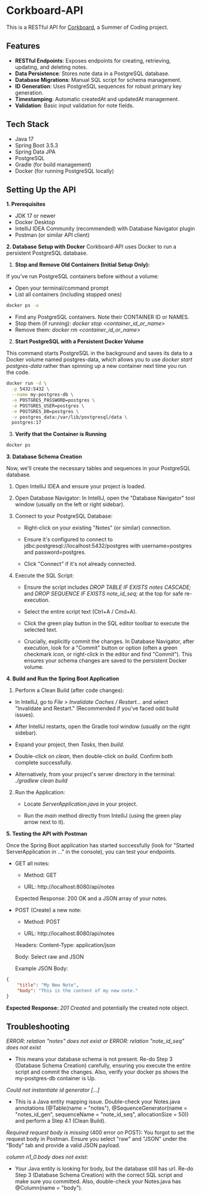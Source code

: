 # Corkboard-API

This is a RESTful API for [Corkboard](https://github.com/BrennanCallegan/Corkboard), a Summer of Coding project.

## Features

- **RESTful Endpoints**: Exposes endpoints for creating, retrieving, updating, and deleting notes.
- **Data Persistence**: Stores note data in a PostgreSQL database.
- **Database Migrations**: Manual SQL script for schema management.
- **ID Generation**: Uses PostgreSQL sequences for robust primary key generation.
- **Timestamping**: Automatic createdAt and updatedAt management.
- **Validation**: Basic input validation for note fields.

## Tech Stack

- Java 17
- Spring Boot 3.5.3
- Spring Data JPA
- PostgreSQL
- Gradle (for build management)
- Docker (for running PostgreSQL locally)

## Setting Up the API

**1. Prerequisites**
- JDK 17 or newer
- Docker Desktop
- IntelliJ IDEA Community (recommended) with Database Navigator plugin
- Postman (or similar API client)

**2. Database Setup with Docker**
Corkboard-API uses Docker to run a persistent PostgreSQL database.
1. **Stop and Remove Old Containers (Initial Setup Only):**
   
If you've run PostgreSQL containers before without a volume:
- Open your terminal/command prompt
- List all containers (including stopped ones)
```bash
docker ps -a
```
- Find any PostgreSQL containers. Note their CONTAINER ID or NAMES.
- Stop them (if running): *docker stop <container_id_or_name>*
- Remove them: *docker rm <container_id_or_name>*

2. **Start PostgreSQL with a Persistent Docker Volume**
   
This command starts PostgreSQL in the background and saves its data to a Docker volume named postgres-data, which allows you to use *docker start postgres-data* rather than spinning up a new container next time you run the code.
```bash
docker run -d \
  -p 5432:5432 \
  --name my-postgres-db \
  -e POSTGRES_PASSWORD=postgres \
  -e POSTGRES_USER=postgres \
  -e POSTGRES_DB=postgres \
  -v postgres_data:/var/lib/postgresql/data \
  postgres:17
```
3. **Verify that the Container is Running**
```bash
docker ps
```
**3. Database Schema Creation**

Now, we'll create the necessary tables and sequences in your PostgreSQL database.

  1. Open IntelliJ IDEA and ensure your project is loaded.

  2. Open Database Navigator: In IntelliJ, open the "Database Navigator" tool window (usually on the left or right sidebar).

  3. Connect to your PostgreSQL Database:

      - Right-click on your existing "Notes" (or similar) connection.

      - Ensure it's configured to connect to jdbc:postgresql://localhost:5432/postgres with username=postgres and password=postgres.

      - Click "Connect" if it's not already connected.

  4. Execute the SQL Script:

      - Ensure the script includes *DROP TABLE IF EXISTS notes CASCADE;* and *DROP SEQUENCE IF EXISTS note_id_seq;* at the top for safe re-execution.

      - Select the entire script text (Ctrl+A / Cmd+A).

      - Click the green play button in the SQL editor toolbar to execute the selected text.

      - Crucially, explicitly commit the changes. In Database Navigator, after execution, look for a "Commit" button or option (often a green checkmark icon, or right-click in the editor and find "Commit"). This ensures your schema changes are saved to the persistent Docker volume.

**4. Build and Run the Spring Boot Application**

  1. Perform a Clean Build (after code changes):

  - In IntelliJ, go to *File > Invalidate Caches / Restart...* and select "Invalidate and Restart." (Recommended if you've faced odd build issues).

  - After IntelliJ restarts, open the Gradle tool window (usually on the right sidebar).

  - Expand your project, then *Tasks*, then *build*.

  - Double-click on *clean*, then double-click on *build*. Confirm both complete successfully.

  - Alternatively, from your project's server directory in the terminal: *./gradlew clean build*

  2. Run the Application:

      - Locate *ServerApplication.java* in your project.

      - Run the *main* method directly from IntelliJ (using the green play arrow next to it).

**5. Testing the API with Postman**

Once the Spring Boot application has started successfully (look for "Started ServerApplication in ..." in the console), you can test your endpoints.

  - GET all notes:

      - Method: GET

      - URL: http://localhost:8080/api/notes

      Expected Response: 200 OK and a JSON array of your notes.

  - POST (Create) a new note:

      - Method: POST

      - URL: http://localhost:8080/api/notes

      Headers: Content-Type: application/json

      Body: Select raw and JSON

      Example JSON Body:

```JSON
{
    "title": "My New Note",
    "body": "This is the content of my new note."
}
```
**Expected Response:** *201 Created* and potentially the created note object.

## Troubleshooting
*ERROR: relation "notes" does not exist or ERROR: relation "note_id_seq" does not exist*
- This means your database schema is not present. Re-do Step 3 (Database Schema Creation) carefully, ensuring you execute the entire script and commit the changes. Also, verify your docker ps shows the my-postgres-db container is Up.

*Could not instantiate id generator [...]*
- This is a Java entity mapping issue. Double-check your Notes.java annotations (@Table(name = "notes"), @SequenceGenerator(name = "notes_id_gen", sequenceName = "note_id_seq", allocationSize = 50)) and perform a Step 4.1 (Clean Build).

*Required request body is missing* (400 error on POST):
You forgot to set the request body in Postman. Ensure you select "raw" and "JSON" under the "Body" tab and provide a valid JSON payload.

*column n1_0.body does not exist*:
- Your Java entity is looking for body, but the database still has url. Re-do Step 3 (Database Schema Creation) with the correct SQL script and make sure you committed. Also, double-check your Notes.java has @Column(name = "body").





















